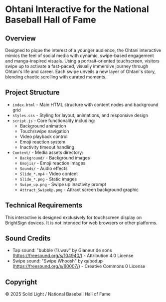 # Ohtani Interactive for the National Baseball Hall of Fame

## Overview
Designed to pique the interest of a younger audience, the Ohtani interactive mimics the feel of social media with dynamic, swipe-based engagement and manga-inspired visuals. Using a portrait-oriented touchscreen, visitors swipe up to activate a fast-paced, visually immersive journey through Ohtani's life and career. Each swipe unveils a new layer of Ohtani's story, blending chaotic scrolling with curated moments.

## Project Structure
- `index.html` - Main HTML structure with content nodes and background grid
- `styles.css` - Styling for layout, animations, and responsive design
- `script.js` - Core functionality including:
  - Background animation
  - Touch/swipe navigation
  - Video playback control
  - Emoji reaction system
  - Inactivity timeout handling
- `Content/` - Media assets directory:
  - `Background/` - Background images
  - `Emojis/` - Emoji reaction images
  - `Sounds/` - Audio effects
  - `Slide_*.mp4` - Video content
  - `Slide_*.png` - Static images
  - `Swipe_up.png` - Swipe up inactivity prompt
  - `Attract_SwipeUp.png` - Attract screen background graphic

## Technical Requirements
This interactive is designed exclusively for touchscreen display on BrightSign devices. It is not intended for web browsers or other platforms.

## Sound Credits
- Tap sound: "bubble (1).wav" by Glaneur de sons (https://freesound.org/s/104940/) - Attribution 4.0 License
- Swipe sound: "Swipe Whoosh" by qubodup (https://freesound.org/s/60007/) - Creative Commons 0 License

## Copyright
© 2025 Solid Light / National Baseball Hall of Fame

